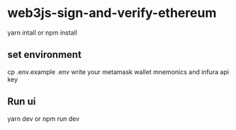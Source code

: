 # web3js-sign-and-verify-ethereum
yarn intall
or
npm install

## set environment
cp .env.example .env
write your metamask wallet mnemonics and infura api key
## Run ui
yarn dev
or
npm run dev
